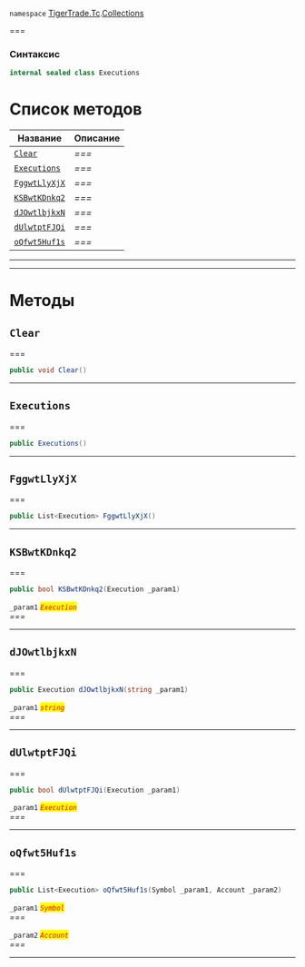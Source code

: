 
`namespace` [TigerTrade.Tc](../../TigerTrade.Tc.md).[Collections](../../TigerTrade.Tc/Collections.md)


===

### Синтаксис
```csharp
internal sealed class Executions
```


# Список методов
| Название | Описание |
| --- | --- |
| [`Clear`](#method-clear) | *===* |
| [`Executions`](#method-executions) | *===* |
| [`FggwtLlyXjX`](#method-fggwtllyxjx) | *===* |
| [`KSBwtKDnkq2`](#method-ksbwtkdnkq2) | *===* |
| [`dJOwtlbjkxN`](#method-djowtlbjkxn) | *===* |
| [`dUlwtptFJQi`](#method-dulwtptfjqi) | *===* |
| [`oQfwt5Huf1s`](#method-oqfwt5huf1s) | *===* |





***  
***  
# Методы

## `Clear`<a href="method-clear" id="method-clear"></a>
===
```csharp
public void Clear()
```

***  

## `Executions`<a href="method-executions" id="method-executions"></a>
===
```csharp
public Executions()
```

***  

## `FggwtLlyXjX`<a href="method-fggwtllyxjx" id="method-fggwtllyxjx"></a>
===
```csharp
public List<Execution> FggwtLlyXjX()
```

***  

## `KSBwtKDnkq2`<a href="method-ksbwtkdnkq2" id="method-ksbwtkdnkq2"></a>
===
```csharp
public bool KSBwtKDnkq2(Execution _param1)
```

`_param1` <mark style="color:red;">*`Execution`*</mark>  
 *===*  


***  

## `dJOwtlbjkxN`<a href="method-djowtlbjkxn" id="method-djowtlbjkxn"></a>
===
```csharp
public Execution dJOwtlbjkxN(string _param1)
```
`_param1` <mark style="color:red;">*`string`*</mark>  
 *===*  


***  

## `dUlwtptFJQi`<a href="method-dulwtptfjqi" id="method-dulwtptfjqi"></a>
===
```csharp
public bool dUlwtptFJQi(Execution _param1)
```
`_param1` <mark style="color:red;">*`Execution`*</mark>  
 *===*  


***  

## `oQfwt5Huf1s`<a href="method-oqfwt5huf1s" id="method-oqfwt5huf1s"></a>
===
```csharp
public List<Execution> oQfwt5Huf1s(Symbol _param1, Account _param2)
```
`_param1` <mark style="color:red;">*`Symbol`*</mark>  
 *===*  

`_param2` <mark style="color:red;">*`Account`*</mark>  
 *===*  


***  

